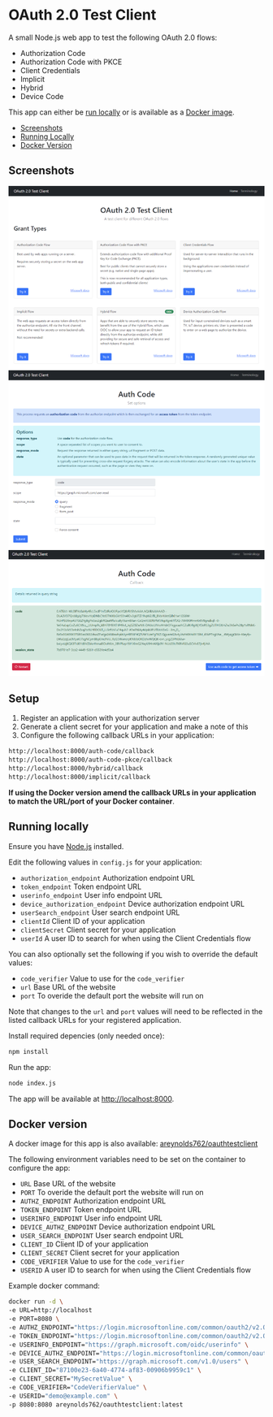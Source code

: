 # OAuth 2.0 Test Client

A small Node.js web app to test the following OAuth 2.0 flows:

- Authorization Code
- Authorization Code with PKCE
- Client Credentials
- Implicit
- Hybrid
- Device Code

This app can either be [run locally](#running-locally) or is available as a [Docker image](#docker-version).

- [Screenshots](#screenshots)
- [Running Locally](#running-locally)
- [Docker Version](#docker-version)

## Screenshots

![Screenshot](/docs/screenshot-1.png)
![Screenshot](/docs/screenshot-2.png)
![Screenshot](/docs/screenshot-3.png)

## Setup

1. Register an application with your authorization server
2. Generate a client secret for your application and make a note of this
3. Configure the following callback URLs in your application:

```bash
http://localhost:8000/auth-code/callback
http://localhost:8000/auth-code-pkce/callback
http://localhost:8000/hybrid/callback
http://localhost:8000/implicit/callback
```

**If using the Docker version amend the callback URLs in your application to match the URL/port of your Docker container**.

## Running locally

Ensure you have [Node.js](https://nodejs.org/en/download/) installed.

Edit the following values in `config.js` for your application:

- `authorization_endpoint` Authorization endpoint URL
- `token_endpoint` Token endpoint URL
- `userinfo_endpoint` User info endpoint URL
- `device_authorization_endpoint` Device authorization endpoint URL
- `userSearch_endpoint` User search endpoint URL
- `clientId` Client ID of your application
- `clientSecret` Client secret for your application
- `userId` A user ID to search for when using the Client Credentials flow

You can also optionally set the following if you wish to override the default values:

- `code_verifier` Value to use for the `code_verifier`
- `url` Base URL of the website
- `port` To overide the default port the website will run on

Note that changes to the `url` and `port` values will need to be reflected in the listed callback URLs for your registered application.

Install required depencies (only needed once):

```bash
npm install
```

Run the app:

```bash
node index.js
```

The app will be available at [http://localhost:8000](http://localhost:8000).

## Docker version

A docker image for this app is also available: [areynolds762/oauthtestclient](https://hub.docker.com/r/areynolds762/oauthtestclient)

The following environment variables need to be set on the container to configure the app:

- `URL` Base URL of the website
- `PORT` To overide the default port the website will run on
- `AUTHZ_ENDPOINT` Authorization endpoint URL
- `TOKEN_ENDPOINT` Token endpoint URL
- `USERINFO_ENDPOINT` User info endpoint URL
- `DEVICE_AUTHZ_ENDPOINT` Device authorization endpoint URL
- `USER_SEARCH_ENDPOINT` User search endpoint URL
- `CLIENT_ID` Client ID of your application
- `CLIENT_SECRET` Client secret for your application
- `CODE_VERIFIER` Value to use for the `code_verifier`
- `USERID` A user ID to search for when using the Client Credentials flow

Example docker command:

```bash
docker run -d \
-e URL=http://localhost
-e PORT=8080 \
-e AUTHZ_ENDPOINT="https://login.microsoftonline.com/common/oauth2/v2.0/authorize" \
-e TOKEN_ENDPOINT="https://login.microsoftonline.com/common/oauth2/v2.0/token" \
-e USERINFO_ENDPOINT="https://graph.microsoft.com/oidc/userinfo" \
-e DEVICE_AUTHZ_ENDPOINT="https://login.microsoftonline.com/common/oauth2/v2.0/devicecode" \
-e USER_SEARCH_ENDPOINT="https://graph.microsoft.com/v1.0/users" \
-e CLIENT_ID="87100e23-6a40-4774-af83-00906b9959c1" \
-e CLIENT_SECRET="MySecretValue" \
-e CODE_VERIFIER="CodeVerifierValue" \
-e USERID="demo@example.com" \
-p 8080:8080 areynolds762/oauthtestclient:latest
```
